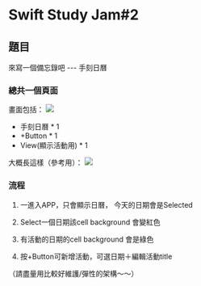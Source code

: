 # Swift Study Jam#2


## 題目

來寫一個備忘錄吧 --- 手刻日曆


### 總共一個頁面
畫面包括：
![](https://i.imgur.com/vr49fNs.jpg)

* 手刻日曆 * 1 
* +Button * 1 
* View(顯示活動用) * 1

大概長這樣（參考用）：
![](https://i.imgur.com/k7ZifVT.jpg)




### 流程
1. 一進入APP，只會顯示日曆， 今天的日期會是Selected

2. Select一個日期該cell background 會變紅色

3. 有活動的日期的cell background 會是綠色

4. 按+Button可新增活動，可選日期＋編輯活動title

（請盡量用比較好維護/彈性的架構～～）


